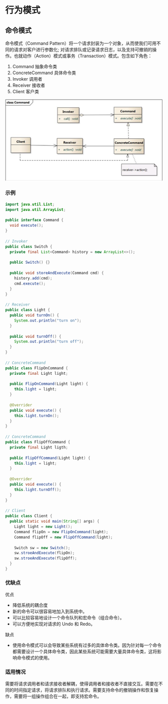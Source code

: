 # 行为模式

## 命令模式

命令模式（Command Pattern）将一个请求封装为一个对象，从而使我们可用不同的请求对客户进行参数化; 对请求排队或记录请求日志，以及支持可撤销的操作。也就动作（Action）模式或事务（Transaction）模式。包含如下角色：

1. Command 抽象命令类
2. ConcreteCommand 具体命令类
3. Invoker 调用者
4. Receiver 接收者
5. Client 客户类

![](./imgs/command.png)

### 示例

```java
import java.util.List;
import java.util.ArrayList;

public interface Command {
  void execute();
}

// Invoker
public class Switch {
  private final List<Command> history = new ArrayList<>();

  public Switch() {}

  public void storeAndExecute(Command cmd) {
    history.add(cmd);
    cmd.execute();
  }
}

// Receiver
public class Light {
  public void turnOn() {
    System.out.println("turn on");
  }

  public void turnOff() {
    System.out.println("turn off");
  }
}

// ConcreteCommand
public class FlipOnCommand {
  private final Light light;

  public FlipOnCommand(Light light) {
    this.light = light;
  }

  @Overrider
  public void execute() {
    this.light.turnOn();
  }
}

// ConcreteCommand
public class FlipOffCommand {
  private final Light ligth;

  public FlipOffCommand(Light light) {
    this.light = light;
  }

  @Overrider
  public void execute() {
    this.light.turnOff();
  }
}

// Client
public class Client {
  public static void main(String[] args) {
    Light light = new Light();
    Command flipOn = new FlipOnCommand(light);
    Command flipOff = new FlipOffCommand(light);

    Switch sw = new Switch();
    sw.stroeAndExecute(flipOn);
    sw.stroeAndExecute(flipOff);
  }
}
```

### 优缺点

优点

- 降低系统的耦合度
- 新的命令可以很容易地加入到系统中。
- 可以比较容易地设计一个命令队列和宏命令（组合命令）。
- 可以方便地实现对请求的 Undo 和 Redo。

缺点

- 使用命令模式可以会导致某些系统有过多的具体命令类。因为针对每一个命令都需要设计一个具体命令类，因此某些系统可能需要大量具体命令类，这将影响命令模式的使用。

### 适用情况

需要将请求调用者和请求接收者解耦，使得调用者和接收者不直接交互。需要在不同的时间指定请求，将请求排队和执行请求。需要支持命令的撤销操作和恢复操作，需要将一组操作组合在一起，即支持宏命令。
